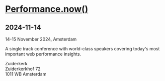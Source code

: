 # [Performance.now()](https://perfnow.nl/)
      
## 2024-11-14
      
14-15 November 2024, Amsterdam

A single track conference with world-class speakers covering today's most important web performance insights.

Zuiderkerk\
Zuiderkerkhof 72\
1011 WB Amsterdam
